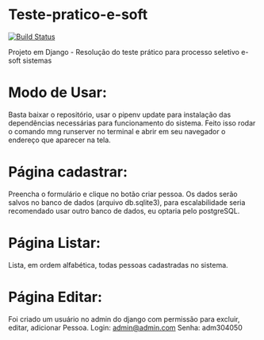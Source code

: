# Teste-pratico-e-soft
[![Build Status](https://travis-ci.com/arturlauth/Teste-pratico-e-soft.svg?branch=master)](https://travis-ci.com/arturlauth/Teste-pratico-e-soft)

Projeto em Django - Resolução do teste prático para processo seletivo e-soft sistemas 

# Modo de Usar:

Basta baixar o repositório, usar o pipenv update para instalação das dependências necessárias para funcionamento do sistema.
Feito isso rodar o comando mng runserver no terminal e abrir em seu navegador o endereço que aparecer na tela.

# Página cadastrar: 

Preencha o formulário e clique no botão criar pessoa. Os dados serão salvos no banco de dados (arquivo db.sqlite3), para escalabilidade seria recomendado usar outro banco de dados, eu optaria pelo postgreSQL.

# Página Listar:

Lista, em ordem alfabética, todas pessoas cadastradas no sistema.

# Página Editar:

Foi criado um usuário no admin do django com permissão para excluir, editar, adicionar Pessoa. 
Login: admin@admin.com 
Senha: adm304050

